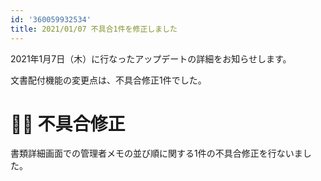 ```yaml
---
id: '360059932534'
title: 2021/01/07 不具合1件を修正しました
---
```

2021年1月7日（木）に行なったアップデートの詳細をお知らせします。

文書配付機能の変更点は、不具合修正1件でした。

# 👨‍⚕️ 不具合修正

書類詳細画面での管理者メモの並び順に関する1件の不具合修正を行ないました。

